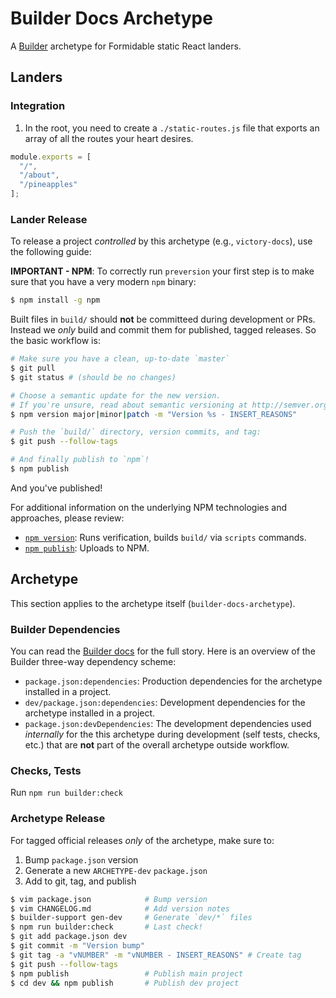 Builder Docs Archetype
======================

A [Builder][] archetype for Formidable static React landers.

## Landers

### Integration

1. In the root, you need to create a `./static-routes.js` file that exports an array
of all the routes your heart desires.

```js
module.exports = [
  "/",
  "/about",
  "/pineapples"
];
```

### Lander Release

To release a project _controlled_ by this archetype (e.g., `victory-docs`),
use the following guide:

**IMPORTANT - NPM**: To correctly run `preversion` your first step is to make
sure that you have a very modern `npm` binary:

```sh
$ npm install -g npm
```

Built files in `build/` should **not** be committeed during development or PRs.
Instead we _only_ build and commit them for published, tagged releases. So
the basic workflow is:

```sh
# Make sure you have a clean, up-to-date `master`
$ git pull
$ git status # (should be no changes)

# Choose a semantic update for the new version.
# If you're unsure, read about semantic versioning at http://semver.org/
$ npm version major|minor|patch -m "Version %s - INSERT_REASONS"

# Push the `build/` directory, version commits, and tag:
$ git push --follow-tags

# And finally publish to `npm`!
$ npm publish
```

And you've published!

For additional information on the underlying NPM technologies and approaches,
please review:

* [`npm version`](https://docs.npmjs.com/cli/version): Runs verification,
  builds `build/` via `scripts` commands.
* [`npm publish`](https://docs.npmjs.com/cli/publish): Uploads to NPM.

## Archetype

This section applies to the archetype itself (`builder-docs-archetype`).

### Builder Dependencies

You can read the [Builder docs][] for the full story. Here is an overview of the
Builder three-way dependency scheme:

* `package.json:dependencies`: Production dependencies for the archetype
  installed in a project.
* `dev/package.json:dependencies`: Development dependencies for the archetype
  installed in a project.
* `package.json:devDependencies`: The development dependencies used _internally_
  for the this archetype during development (self tests, checks, etc.) that
  are **not** part of the overall archetype outside workflow.

### Checks, Tests

Run `npm run builder:check`

### Archetype Release

For tagged official releases _only_ of the archetype, make sure to:

1. Bump `package.json` version
2. Generate a new `ARCHETYPE-dev` `package.json`
3. Add to git, tag, and publish

```sh
$ vim package.json            # Bump version
$ vim CHANGELOG.md            # Add version notes
$ builder-support gen-dev     # Generate `dev/*` files
$ npm run builder:check       # Last check!
$ git add package.json dev
$ git commit -m "Version bump"
$ git tag -a "vNUMBER" -m "vNUMBER - INSERT_REASONS" # Create tag
$ git push --follow-tags
$ npm publish                 # Publish main project
$ cd dev && npm publish       # Publish dev project
```

[Builder]: https://github.com/FormidableLabs/builder
[Builder docs]: http://formidable.com/open-source/builder/
